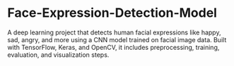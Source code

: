 # Face-Expression-Detection-Model
A deep learning project that detects human facial expressions like happy, sad, angry, and more using a CNN model trained on facial image data. Built with TensorFlow, Keras, and OpenCV, it includes preprocessing, training, evaluation, and visualization steps.
